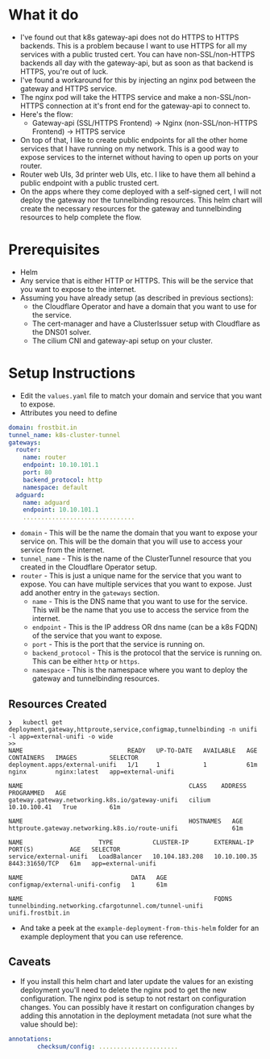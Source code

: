 # What it do

- I've found out that k8s gateway-api does not do HTTPS to HTTPS backends.  This is a problem because I want to use HTTPS for all my services with a public trusted cert.  You can have non-SSL/non-HTTPS backends all day with the gateway-api, but as soon as that backend is HTTPS, you're out of luck.  
- I've found a workaround for this by injecting an nginx pod between the gateway and HTTPS service.
- The nginx pod will take the HTTPS service and make a non-SSL/non-HTTPS connection at it's front end for the gateway-api to connect to.
- Here's the flow:
  - Gateway-api (SSL/HTTPS Frontend) -> Nginx (non-SSL/non-HTTPS Frontend) -> HTTPS service
- On top of that, I like to create public endpoints for all the other home services that I have running on my network.  This is a good way to expose services to the internet without having to open up ports on your router.
- Router web UIs, 3d printer web UIs, etc.  I like to have them all behind a public endpoint with a public trusted cert.
- On the apps where they come deployed with a self-signed cert, I will not deploy the gateway nor the tunnelbinding resources.  This helm chart will create the necessary resources for the gateway and tunnelbinding resources to help complete the flow.

# Prerequisites

- Helm
- Any service that is either HTTP or HTTPS.  This will be the service that you want to expose to the internet.
- Assuming you have already setup (as described in previous sections):
  - the Cloudflare Operator and have a domain that you want to use for the service.
  - The cert-manager and have a ClusterIssuer setup with Cloudflare as the DNS01 solver.
  - The cilium CNI and gateway-api setup on your cluster.

# Setup Instructions

- Edit the `values.yaml` file to match your domain and service that you want to expose.
- Attributes you need to define
```yaml
domain: frostbit.in
tunnel_name: k8s-cluster-tunnel
gateways:
  router:
    name: router
    endpoint: 10.10.101.1
    port: 80
    backend_protocol: http
    namespace: default
  adguard:
    name: adguard
    endpoint: 10.10.101.1
    ...............................
```
  - `domain` - This will be the name the domain that you want to expose your service on.  This will be the domain that you will use to access your service from the internet.
  - `tunnel_name` - This is the name of the ClusterTunnel resource that you created in the Cloudflare Operator setup.
  - `router` - This is just a unique name for the service that you want to expose.  You can have multiple services that you want to expose.  Just add another entry in the `gateways` section.
    - `name` - This is the DNS name that you want to use for the service.  This will be the name that you use to access the service from the internet.
    - `endpoint` - This is the IP address OR dns name (can be a k8s FQDN) of the service that you want to expose.
    - `port` - This is the port that the service is running on.
    - `backend_protocol` - This is the protocol that the service is running on.  This can be either `http` or `https`.
    - `namespace` - This is the namespace where you want to deploy the gateway and tunnelbinding resources.

## Resources Created

```
❯   kubectl get deployment,gateway,httproute,service,configmap,tunnelbinding -n unifi -l app=external-unifi -o wide
>> 
NAME                             READY   UP-TO-DATE   AVAILABLE   AGE   CONTAINERS   IMAGES         SELECTOR
deployment.apps/external-unifi   1/1     1            1           61m   nginx        nginx:latest   app=external-unifi

NAME                                              CLASS    ADDRESS        PROGRAMMED   AGE
gateway.gateway.networking.k8s.io/gateway-unifi   cilium   10.10.100.41   True         61m

NAME                                              HOSTNAMES   AGE
httproute.gateway.networking.k8s.io/route-unifi               61m

NAME                     TYPE           CLUSTER-IP       EXTERNAL-IP    PORT(S)          AGE   SELECTOR
service/external-unifi   LoadBalancer   10.104.183.208   10.10.100.35   8443:31650/TCP   61m   app=external-unifi

NAME                              DATA   AGE
configmap/external-unifi-config   1      61m

NAME                                                     FQDNS
tunnelbinding.networking.cfargotunnel.com/tunnel-unifi   unifi.frostbit.in
```

- And take a peek at the `example-deployment-from-this-helm` folder for an example deployment that you can use reference.

## Caveats

- If you install this helm chart and later update the values for an existing deployment you'll need to delete the nginx pod to get the new configuration.  The nginx pod is setup to not restart on configuration changes.  You can possibly have it restart on configuration changes by adding this annotation in the deployment metadata (not sure what the value should be):
```yaml
annotations:
        checksum/config: ......................
```
